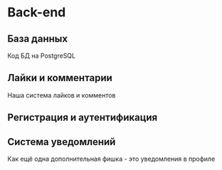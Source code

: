 # Back-end

## База данных

Код БД на PostgreSQL

## Лайки и комментарии

Наша система лайков и комментов

## Регистрация и аутентификация

## Система уведомлений

Как ещё одна дополнительная фишка - это уведомления в профиле

